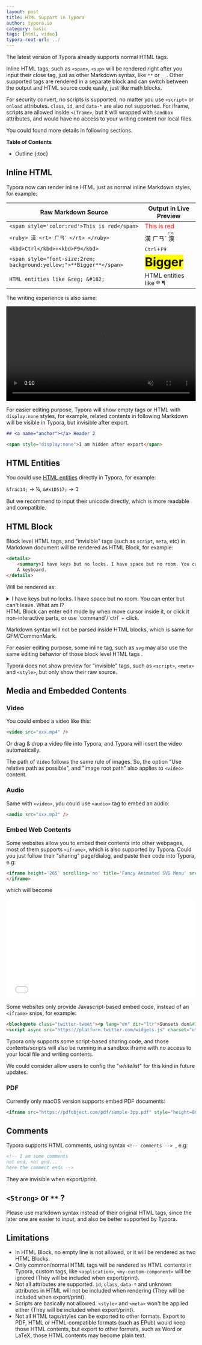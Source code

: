```yaml
---
layout: post
title: HTML Support in Typora
author: typora.io
category: basic
tags: [html, video]
typora-root-url: ../
---
```


The latest version of Typora already supports normal HTML tags. 

Inline HTML tags, such as `<span>`, `<sup>` will be rendered right after you input their close tag, just as other Markdown syntax, like `**` or `__`. Other supported tags are rendered in a separate block and can switch between the output and HTML source code easily, just like math blocks.

For security convert, no scripts is supported, no matter you use `<script>` or `onload` attributes. `class`, `id`, and `data-*` are also not supported. For iframe, scripts are allowed inside `<iframe>`, but it will wrapped with `sandbox` attributes, and would have no access to your writing content nor local files.

You could found more details in following sections.

**Table of Contents**

* Outline
{:toc}
## Inline HTML

Typora now can render inline HTML just as normal inline Markdown styles, for example: 

| Raw Markdown Source                                          | Output in Live Preview                                       |
| ------------------------------------------------------------ | ------------------------------------------------------------ |
| `<span style='color:red'>This is red</span>`                 | <span style='color:red'>This is red</span>                   |
| `<ruby> 漢 <rt> ㄏㄢˋ </rt> </ruby>`                         | 漢  ㄏㄢˋ  <ruby> 漢 <rt> ㄏㄢˋ </rt> </ruby>                |
| `<kbd>Ctrl</kbd>+<kbd>F9</kbd>`                              | <kbd>Ctrl</kbd>+<kbd>F9</kbd>                                |
| `<span style="font-size:2rem; background:yellow;">**Bigger**</span>` | <span style="font-size:2rem; background:yellow;">**Bigger**</span> |
| `HTML entities like &reg; &#182;`                            | HTML entities like &reg; &#182;                              |

The writing experience is also same:

<video src="/media/html/inline HTML.mp4" style="width:100%;height:auto;" autoplay loop preload muted></video>

For easier editing purpose, Typora will show empty tags or HTML with `display:none` styles, for example, related contents in following Markdown will be visible in Typora, but invisible after export.

```markdown
## <a name="anchor"></a> Header 2

<span style="display:none">I am hidden after export</span>
```

## HTML Entities

You could use [HTML entities](https://www.w3schools.com/html/html_entities.asp) directly in Typora, for example:

`&frac14;` → &frac14;, `&#x1D517;` → &#x1D517; 

But we recommend to input their unicode directly, which is more readable and compatible. 

## HTML Block

Block level HTML tags, and "invisible" tags (such as `script`, `meta`, etc)  in Markdown document will be rendered as HTML Block, for example:

```html
<details>
    <summary>I have keys but no locks. I have space but no room. You can enter but can't leave. What am I?</summary>
    A keyboard.
</details>
```

Will be rendered as:

<details>
    <summary>I have keys but no locks. I have space but no room. You can enter but can't leave. What am I?</summary>
    A keyboard.
</details>
HTML Block can enter edit mode by when move cursor inside it, or click it non-interactive parts, or use `command`/`ctrl` + click.

Markdown syntax will not be parsed inside HTML blocks, which is same for GFM/CommonMark.

For easier editing purpose, some inline tag, such as `svg` may also use the same editing behavior of those block level HTML tags .

Typora does not show preview for "invisible" tags, such as `<script>`, `<meta>` and `<style>`, but only show their raw source.

## Media and Embedded Contents

### Video

You could embed a video like this:

```Markdown
<video src="xxx.mp4" />
```

Or drag & drop a video file into Typora, and Typora will insert the video automatically.

The path of `Video` follows the same rule of images. So, the option "Use relative path as possible", and "image root path" also applies to `<video>` content.

### Audio

Same with `<video>`, you could use `<audio>` tag to embed an audio:

```markdown
<audio src="xxx.mp3" />
```

### Embed Web Contents

Some websites allow you to embed their contents into other webpages, most of them supports `<iframe>`, which is also supported by Typora. Could you just follow their "sharing" page/dialog, and paste their code into Typora, e.g:

```markdown
<iframe height='265' scrolling='no' title='Fancy Animated SVG Menu' src='//codepen.io/jeangontijo/embed/OxVywj/?height=265&theme-id=0&default-tab=css,result&embed-version=2' frameborder='no' allowtransparency='true' allowfullscreen='true' style='width: 100%;'>See the Pen <a href='https://codepen.io/jeangontijo/pen/OxVywj/'>Fancy Animated SVG Menu</a> by Jean Gontijo (<a href='https://codepen.io/jeangontijo'>@jeangontijo</a>) on <a href='https://codepen.io'>CodePen</a>.
</iframe>
```

which will become

<iframe height='265' scrolling='no' title='Fancy Animated SVG Menu' src='//codepen.io/jeangontijo/embed/OxVywj/?height=265&theme-id=0&default-tab=css,result&embed-version=2' frameborder='no' allowtransparency='true' allowfullscreen='true' style='width: 100%;'>See the Pen <a href='https://codepen.io/jeangontijo/pen/OxVywj/'>Fancy Animated SVG Menu</a> by Jean Gontijo (<a href='https://codepen.io/jeangontijo'>@jeangontijo</a>) on <a href='https://codepen.io'>CodePen</a>.
</iframe>

Some websites only provide Javascript-based embed code, instead of an `<iframe>` snips, for example:

```markdown
<blockquote class="twitter-tweet"><p lang="en" dir="ltr">Sunsets don&#39;t get much better than this one over <a href="https://twitter.com/GrandTetonNPS?ref_src=twsrc%5Etfw">@GrandTetonNPS</a>. <a href="https://twitter.com/hashtag/nature?src=hash&amp;ref_src=twsrc%5Etfw">#nature</a> <a href="https://twitter.com/hashtag/sunset?src=hash&amp;ref_src=twsrc%5Etfw">#sunset</a> <a href="http://t.co/YuKy2rcjyU">pic.twitter.com/YuKy2rcjyU</a></p>&mdash; US Department of the Interior (@Interior) <a href="https://twitter.com/Interior/status/463440424141459456?ref_src=twsrc%5Etfw">May 5, 2014</a></blockquote>
<script async src="https://platform.twitter.com/widgets.js" charset="utf-8"></script>
```

Typora only supports some script-based sharing code, and those contents/scripts will also be running in a sandbox iframe with no access to your local file and writing contents.

We could consider allow users to config the "*whitelist*" for this kind in future updates.

### PDF

Currently only macOS version supports embed PDF documents:

```markdown
<iframe src="https://pdfobject.com/pdf/sample-3pp.pdf" style="height=800px;" />
```

## Comments

Typora supports HTML comments, using syntax `<!-- comments --> `, e.g:

```markdown
<!-- I am some comments
not end, not end...
here the comment ends -->
```

They are invisible when export/print.

## `<Strong>` or `**` ?

Please use markdown syntax instead of their original HTML tags, since the later one are easier to input, and also be better supported by Typora. 

## Limitations

- In HTML Block, no empty line is not allowed, or it will be rendered as two HTML Blocks.
- Only common/normal HTML tags will be rendered as HTML contents in Typora, custom tags, like `<application>`, `<my-custom-component>` will be ignored (They will be included when export/print).
- Not all attributes are supported. `id`, `class`, `data-*` and unknown attributes in HTML will not be included when rendering (They will be included when export/print).
- Scripts are basically not allowed. `<style>` and `<meta>` won't be applied either (They will be included when export/print).
- Not all HTML tags/styles can be exported to other formats. Export to PDF, HTML or HTML-compatible formats (such as EPub) would keep those HTML contents, but export to other formats, such as Word or LaTeX, those HTML contents may become plain text.